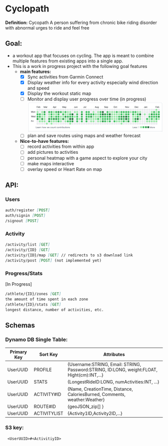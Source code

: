 # Cyclopath

__Definition:__  Cycopath A person suffering from chronic bike riding disorder with abnormal urges to ride and feel free

## Goal:

- a workout app that focuses on cycling. The app is meant to combine multiple features from existing
  apps into a single app.
- This is a work in progress project with the following goal features
    - __main features:__
        - [x] Sync activities from Garmin Connect
        - [x] Display weather info for every activity especially wind direction and speed
        - [x] Display the workout static map
        - [ ] Monitor and display user progress over time  (in progress)
          ![img.png](img.png)
        - [ ] plan and save routes using maps and weather forecast
    - __Nice-to-have features:__
        - [ ] record activities from within app
        - [ ] add pictures to activities
        - [ ] personal heatmap with a game aspect to explore your city
        - [ ] make maps interactive
        - [ ] overlay speed or Heart Rate on map

## API:

### Users

```markdown
auth/register [POST]
auth/signin [POST]
/signout [POST]
```

### Activity

```md
/activity/list [GET]
/activity/{ID} [GET]
/activity/{ID}/map [GET] // redirects to s3 download link
/activity/post [POST] (not implemented yet)
```

### Progress/Stats

[In Progress]

```md
/athlete/{ID}/zones [GET]
the amount of time spent in each zone
/athlete/{ID}/stats [GET]
longest distance, number of activities, etc.
```

## Schemas

### Dynamo DB Single Table:

| Primary Key | Sort Key     | Attributes                                                                                  |
| ----------- | ------------ | ------------------------------------------------------------------------------------------- |
| UserUUID    | PROFILE      | {Username:STRING, Email: STRING, Password:STRING, ID:LONG, weight:FLOAT, Hight(cm):INT,...} |
| UserUUID    | STATS        | {LongestRideID:LONG, numActivities:INT, ...}                                                |
| UserUUID    | ACTIVITY#ID  | {Name, CreationTime, Distance, CaloriesBurned, Comments, weather:Weather}                   |
| UserUUID    | ROUTE#ID     | {geoJSON_zip[] }                                                                            |
| UserUUID    | ACTIVITYLIST | {Activity1ID,Activity2ID,...}                                                               |

### S3 key:

```
 <UserUUID>#<ActivitiyID>
```
